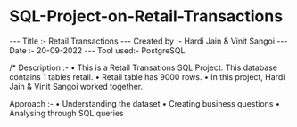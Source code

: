 # SQL-Project-on-Retail-Transactions

--- Title :-        Retail Transactions
--- Created by :-   Hardi Jain & Vinit Sangoi
--- Date :-         20-09-2022
--- Tool used:-     PostgreSQL

/*
Description :- 
                • This is a Retail Transations SQL Project. This database contains 1 tables retail.
		• Retail table has 9000 rows.
		• In this project, Hardi Jain & Vinit Sangoi worked together.
		
Approach :- 
		• Understanding the dataset
		• Creating business questions
		• Analysing through SQL queries

